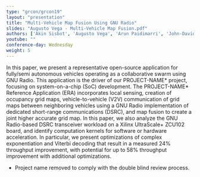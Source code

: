 ```yaml
---
type: "grcon/grcon19"
layout: "presentation"
title: "Multi-Vehicle Map Fusion Using GNU Radio"
slides: "Augusto Vega - Multi-Vehicle Map Fusion.pdf"
authors: ['Akin Sisbot', 'Augusto Vega', 'Arun Paidimarri', 'John-David Wellman', 'Alper Buyuktosunoglu', 'Pradip Bose', 'David Trilla']
youtube: ""
conference-day: Wednesday
weight: 5
---
```

In this paper, we present a representative open-source application for fully/semi autonomous vehicles operating as a collaborative swarm using GNU Radio. This application is the driver of our PROJECT-NAME* project, focusing on system-on-a-chip (SoC) development. 
The PROJECT-NAME* Reference Application (ERA) incorporates local sensing, creation of occupancy grid maps, vehicle-to-vehicle (V2V) communication of grid maps between neighboring vehicles using a GNU Radio implementation of dedicated short-range communications (DSRC), and map fusion to create a joint higher accurate grid map. 
In this paper, we also analyze the GNU Radio-based DSRC transceiver workload on a Xilinx UltraScale+ ZCU102 board, and identify computation kernels for software or hardware acceleration. 
In particular, we present optimizations of complex exponentiation and Viterbi decoding that result in a measured 24% throughput improvement, with potential for up to 58% throughput improvement with additional optimizations.

* Project name removed to comply with the double blind review process.
